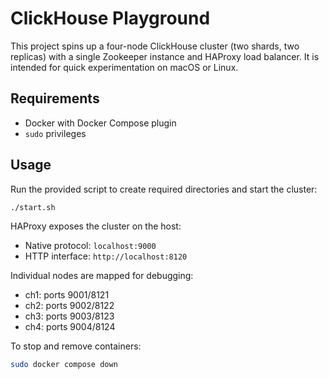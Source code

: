 # ClickHouse Playground

This project spins up a four-node ClickHouse cluster (two shards, two replicas) with a single Zookeeper instance and HAProxy load balancer. It is intended for quick experimentation on macOS or Linux.

## Requirements
- Docker with Docker Compose plugin
- `sudo` privileges

## Usage
Run the provided script to create required directories and start the cluster:

```bash
./start.sh
```

HAProxy exposes the cluster on the host:

- Native protocol: `localhost:9000`
- HTTP interface: `http://localhost:8120`

Individual nodes are mapped for debugging:

- ch1: ports 9001/8121
- ch2: ports 9002/8122
- ch3: ports 9003/8123
- ch4: ports 9004/8124

To stop and remove containers:

```bash
sudo docker compose down
```

